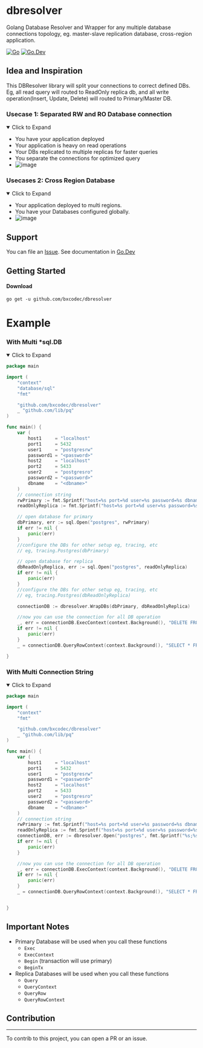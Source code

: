 # dbresolver
Golang Database Resolver and Wrapper for any multiple database connections topology, eg. master-slave replication database, cross-region application.

[![Go](https://github.com/bxcodec/dbresolver/actions/workflows/go.yml/badge.svg?branch=main)](https://github.com/bxcodec/dbresolver/actions/workflows/go.yml)
[![Go.Dev](https://img.shields.io/badge/go.dev-reference-007d9c?logo=go&logoColor=white)](https://pkg.go.dev/github.com/bxcodec/dbresolver?tab=doc)

## Idea and Inspiration

This DBResolver library will split your connections to correct defined DBs. Eg, all read query will routed to ReadOnly replica db, and all write operation(Insert, Update, Delete) will routed to Primary/Master DB. 

### Usecase 1: Separated RW and RO Database connection
<details open>

<summary>Click to Expand</summary>

- You have your application deployed
- Your application is heavy on read operations
- Your DBs replicated to multiple replicas for faster queries
- You separate the connections for optimized query 
- ![image](https://user-images.githubusercontent.com/11002383/180010864-c9e2a0b6-520d-48d6-bf0d-490eb070e75d.png) 

</details>

### Usecases 2: Cross Region Database
<details open>

<summary>Click to Expand</summary>

- Your application deployed to multi regions.
- You have your Databases configured globally.
- ![image](https://user-images.githubusercontent.com/11002383/179894026-7206cbb8-35d7-4fd9-9ce9-4e62bf1ec156.png)

</details>

## Support

You can file an [Issue](https://github.com/bxcodec/dbresolver/issues/new).
See documentation in [Go.Dev](https://pkg.go.dev/github.com/bxcodec/dbresolver?tab=doc)

## Getting Started

#### Download

```shell
go get -u github.com/bxcodec/dbresolver
```

# Example

### With Multi *sql.DB
<details open>

<summary>Click to Expand</summary>

```go
package main

import (
	"context"
	"database/sql"
	"fmt"

	"github.com/bxcodec/dbresolver"
	_ "github.com/lib/pq"
)

func main() {
	var (
		host1     = "localhost"
		port1     = 5432
		user1     = "postgresrw"
		password1 = "<password>"
		host2     = "localhost"
		port2     = 5433
		user2     = "postgresro"
		password2 = "<password>"
		dbname    = "<dbname>"
	)
	// connection string
	rwPrimary := fmt.Sprintf("host=%s port=%d user=%s password=%s dbname=%s sslmode=disable", host1, port1, user1, password1, dbname)
	readOnlyReplica := fmt.Sprintf("host=%s port=%d user=%s password=%s dbname=%s sslmode=disable", host2, port2, user2, password2, dbname)

	// open database for primary
	dbPrimary, err := sql.Open("postgres", rwPrimary)
	if err != nil {
		panic(err)
	}
	//configure the DBs for other setup eg, tracing, etc
	// eg, tracing.Postgres(dbPrimary)

	// open database for replica
	dbReadOnlyReplica, err := sql.Open("postgres", readOnlyReplica)
	if err != nil {
		panic(err)
	}
	//configure the DBs for other setup eg, tracing, etc
	// eg, tracing.Postgres(dbReadOnlyReplica)

	connectionDB := dbresolver.WrapDBs(dbPrimary, dbReadOnlyReplica)

	//now you can use the connection for all DB operation
	_, err = connectionDB.ExecContext(context.Background(), "DELETE FROM book WHERE id=$1") // will use primaryDB
	if err != nil {
		panic(err)
	}
	_ = connectionDB.QueryRowContext(context.Background(), "SELECT * FROM book WHERE id=$1") // will use replicaReadOnlyDB

}

```

</details>


### With Multi Connection String
<details open>

<summary>Click to Expand</summary>

```go
package main

import (
	"context"
	"fmt"

	"github.com/bxcodec/dbresolver"
	_ "github.com/lib/pq"
)

func main() {
	var (
		host1     = "localhost"
		port1     = 5432
		user1     = "postgresrw"
		password1 = "<password>"
		host2     = "localhost"
		port2     = 5433
		user2     = "postgresro"
		password2 = "<password>"
		dbname    = "<dbname>"
	)
	// connection string
	rwPrimary := fmt.Sprintf("host=%s port=%d user=%s password=%s dbname=%s sslmode=disable", host1, port1, user1, password1, dbname)
	readOnlyReplica := fmt.Sprintf("host=%s port=%d user=%s password=%s dbname=%s sslmode=disable", host2, port2, user2, password2, dbname)
	connectionDB, err := dbresolver.Open("postgres", fmt.Sprintf("%s;%s", rwPrimary, readOnlyReplica))
	if err != nil {
		panic(err)
	}

	//now you can use the connection for all DB operation
	_, err = connectionDB.ExecContext(context.Background(), "DELETE FROM book WHERE id=$1") // will use primaryDB
	if err != nil {
		panic(err)
	}
	_ = connectionDB.QueryRowContext(context.Background(), "SELECT * FROM book WHERE id=$1") // will use replicaReadOnlyDB


}

```

</details>

## Important Notes

- Primary Database will be used when you call these functions 
  - `Exec`
  - `ExecContext`
  - `Begin` (transaction will use primary)
  - `BeginTx`
- Replica Databases will be used when you call these functions
  - `Query`
  - `QueryContext`
  - `QueryRow`
  - `QueryRowContext`

## Contribution
---

To contrib to this project, you can open a PR or an issue.

